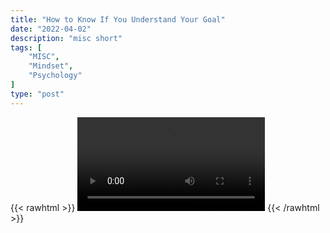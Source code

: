 ```yaml
---
title: "How to Know If You Understand Your Goal"
date: "2022-04-02"
description: "misc short"
tags: [
    "MISC",
    "Mindset",
    "Psychology"
]
type: "post"
---
```

{{< rawhtml >}}
    <video width="auto" height="auto" controls>
        <source src="https://clips.dev00ps.com/MISC/How%20to%20know%20if%20you%20understand%20your%20goal%21%20shorts%20motivation%20inspiration%20success.mp4" type="video/mp4"> 
    </video>
{{< /rawhtml >}}
